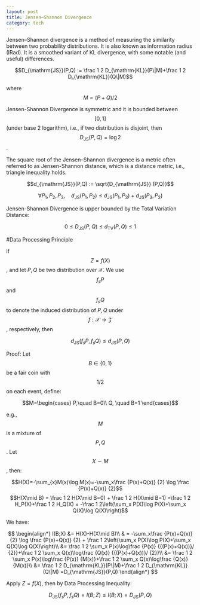 ```yaml
---
layout: post
title: Jensen–Shannon Divergence
category: tech
---
```



Jensen–Shannon divergence is a method of measuring the similarity between two probability distributions. It is also known as information radius (IRad). It is a smoothed variant of KL divergence, with some notable (and useful) differences.

$$D_{\mathrm{JS}}(P,Q) := \frac 1 2 D_{\mathrm{KL}}(P\|M)+\frac 1 2 D_{\mathrm{KL}}(Q\|M)$$

where $$M=(P+Q)/2$$


Jensen-Shannon Divergence  is symmetric and it is bounded between $$[0,1]$$(under base 2 logarithm), i.e., if two distribution is disjoint, then $$D_{\mathrm{JS}}(P,Q)=\log 2$$. 

The square root of the Jensen–Shannon divergence is a metric often referred to as Jensen-Shannon distance, which is a distance metric, i.e., triangle inequality holds.

$$d_{\mathrm{JS}}(P,Q) := \sqrt{D_{\mathrm{JS}} (P,Q)}$$

$$\forall P_1, P_2, P_3, \quad d_{\mathrm{JS}}(P_1,P_2) \leq d_{\mathrm{JS}}(P_1,P_3) +d_{\mathrm{JS}}(P_3,P_2)  $$

Jensen-Shannon Divergence is upper bounded by the Total Variation Distance:

$$ 0\leq D_{\mathrm{JS}}(P,Q) \leq d_{\mathrm{TV}}(P,Q)\leq 1$$

#Data Processing Principle 

if $$Z=f(X)$$, and let $P,Q$ be two distribution over $\mathcal{X}$. We use $$f_\sharp P$$ and $$f_\sharp Q$$ to denote the induced distribution of $P,Q$ under $$f:\mathcal{X}\to \mathcal{Z}$$, respectively, then


$$d_{\mathrm{JS}}(f_\sharp P,f_\sharp Q)\leq d_{\mathrm{JS}}(P,Q)$$

Proof: Let $$B\in \{0,1\}$$ be a fair coin with $$1/2$$ on each event, define:

$$M=\begin{cases}
P,\quad B=0\\
Q, \quad B=1
\end{cases}$$

e.g., $$M$$ is a mixture of $$P,Q$$. Let $$X\sim M$$, then:

$$H(X)=-\sum_{x}M(x)\log M(x)=-\sum_x\frac {P(x)+Q(x)} {2} \log \frac {P(x)+Q(x)} {2}$$
$$H(X\mid B) = \frac 1 2 H(X\mid B=0) + \frac 1 2 H(X\mid B=1) =\frac 1 2 H_P(X)+\frac 1 2 H_Q(X) = -\frac 1 2\left(\sum_x P(X)\log P(X)+\sum_x Q(X)\log Q(X)\right)$$

We have:

$$
\begin{align*}
    I(B;X) 
    &= H(X)-H(X\mid B)\\
    & = -\sum_x\frac {P(x)+Q(x)} {2} \log \frac {P(x)+Q(x)} {2} + \frac 1 2\left(\sum_x P(X)\log P(X)+\sum_x Q(X)\log Q(X)\right)\\
    &= \frac 1 2 \sum_x P(x)\log\frac {P(x)} {{(P(x)+Q(x))}/ {2}}+\frac 1 2 \sum_x Q(x)\log\frac {Q(x)} {{(P(x)+Q(x))}/ {2}}\\
    &= \frac 1 2 \sum_x P(x)\log\frac {P(x)} {M(x)}+\frac 1 2 \sum_x Q(x)\log\frac {Q(x)} {M(x)}\\
    &= \frac 1 2 D_{\mathrm{KL}}(P\|M)+\frac 1 2 D_{\mathrm{KL}}(Q\|M)
    =D_{\mathrm{JS}}(P,Q)
\end{align*}
$$


Apply $Z=f(X)$, then by Data Processing Inequality:

$$D_{\mathrm{JS}}(f_\sharp P,f_\sharp Q) = I(B;Z) \leq I(B;X) = D_{\mathrm{JS}}(P,Q)$$